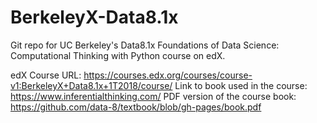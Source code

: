 # BerkeleyX-Data8.1x
Git repo for UC Berkeley's Data8.1x Foundations of Data Science: Computational Thinking with Python course on edX. 

edX Course URL: https://courses.edx.org/courses/course-v1:BerkeleyX+Data8.1x+1T2018/course/
Link to book used in the course: https://www.inferentialthinking.com/
PDF version of the course book: https://github.com/data-8/textbook/blob/gh-pages/book.pdf
